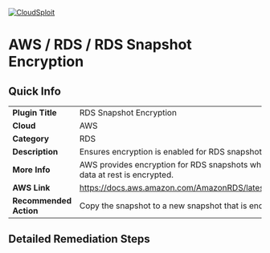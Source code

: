 [![CloudSploit](https://cloudsploit.com/img/logo-new-big-text-100.png "CloudSploit")](https://cloudsploit.com)

# AWS / RDS / RDS Snapshot Encryption

## Quick Info

| | |
|-|-|
| **Plugin Title** | RDS Snapshot Encryption |
| **Cloud** | AWS |
| **Category** | RDS |
| **Description** | Ensures encryption is enabled for RDS snapshots to ensure encryption of data at rest. |
| **More Info** | AWS provides encryption for RDS snapshots which should be enabled to ensure that all data at rest is encrypted. |
| **AWS Link** | https://docs.aws.amazon.com/AmazonRDS/latest/UserGuide/Overview.Encryption.html |
| **Recommended Action** | Copy the snapshot to a new snapshot that is encrypted and delete the old snapshot. |

## Detailed Remediation Steps




